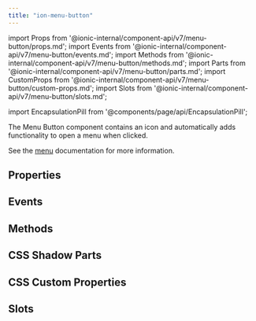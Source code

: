 ```yaml
---
title: "ion-menu-button"
---
```

import Props from '@ionic-internal/component-api/v7/menu-button/props.md';
import Events from '@ionic-internal/component-api/v7/menu-button/events.md';
import Methods from '@ionic-internal/component-api/v7/menu-button/methods.md';
import Parts from '@ionic-internal/component-api/v7/menu-button/parts.md';
import CustomProps from '@ionic-internal/component-api/v7/menu-button/custom-props.md';
import Slots from '@ionic-internal/component-api/v7/menu-button/slots.md';

<head>
  <title>ion-menu-button: Menu Button to Open an App Menu on a Page</title>
  <meta name="description" content="Menu Button is component that automatically creates the icon and functionality to open a menu on an app page. Read to learn more about ion-menu-button." />
</head>

import EncapsulationPill from '@components/page/api/EncapsulationPill';

<EncapsulationPill type="shadow" />


The Menu Button component contains an icon and automatically adds functionality to open a menu when clicked.

See the [menu](./menu) documentation for more information.


## Properties
<Props />

## Events
<Events />

## Methods
<Methods />

## CSS Shadow Parts
<Parts />

## CSS Custom Properties
<CustomProps />

## Slots
<Slots />
